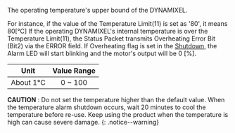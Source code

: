 
The operating temperature's upper bound of the DYNAMIXEL.

For instance, if the value of the Temperature Limit(11) is set as '80', it means 80[&deg;C] 
If the operating DYNAMIXEL's internal temperature is over the Temperature Limit(11), the Status Packet transmits Overheating Error Bit (Bit2) via the ERROR field. If Overheating flag is set in the [Shutdown](#shutdown), the Alarm LED will start blinking and the motor's output will be 0 [%].


|     Unit      | Value Range |
|:-------------:|:-----------:|
| About 1&deg;C |   0 ~ 100   |


**CAUTION** : Do not set the temperature higher than the default value. When the temperature alarm shutdown occurs, wait 20 minutes to cool the temperature before re-use. Keep using the product when the temperature is high can cause severe damage.
{: .notice--warning}
